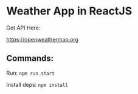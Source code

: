 # Weather App in ReactJS

Get API Here:

https://openweathermap.org

## Commands:

Run: `npm run start`

Install deps: `npm install`
